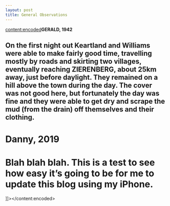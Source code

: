 ```yaml
---
layout: post
title: General Observations
---
```

<content:encoded><![CDATA[&nbsp;<h2 style="white-space:pre-wrap;"><strong>GERALD, 1942</strong></h2><h2 style="white-space:pre-wrap;">On the first night out Keartland and Williams were able to make fairly good time, travelling mostly by roads and skirting two villages, eventually reaching ZIERENBERG, about 25km away, just before daylight. They remained on a hill above the town during the day. The cover was not good here, but fortunately the day was fine and they were able to get dry and scrape the mud (from the drain) off themselves and their clothing.</h2><h1 style="white-space:pre-wrap;"><strong>Danny, 2019</strong></h1><h1 style="white-space:pre-wrap;">Blah blah blah. This is a test to see how easy it’s going to be for me to update this blog using my iPhone.</h1>]]></content:encoded>